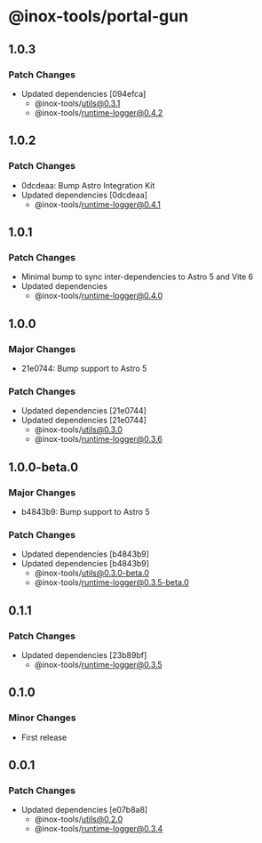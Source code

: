 # @inox-tools/portal-gun

## 1.0.3

### Patch Changes

- Updated dependencies [094efca]
  - @inox-tools/utils@0.3.1
  - @inox-tools/runtime-logger@0.4.2

## 1.0.2

### Patch Changes

- 0dcdeaa: Bump Astro Integration Kit
- Updated dependencies [0dcdeaa]
  - @inox-tools/runtime-logger@0.4.1

## 1.0.1

### Patch Changes

- Minimal bump to sync inter-dependencies to Astro 5 and Vite 6
- Updated dependencies
  - @inox-tools/runtime-logger@0.4.0

## 1.0.0

### Major Changes

- 21e0744: Bump support to Astro 5

### Patch Changes

- Updated dependencies [21e0744]
- Updated dependencies [21e0744]
  - @inox-tools/utils@0.3.0
  - @inox-tools/runtime-logger@0.3.6

## 1.0.0-beta.0

### Major Changes

- b4843b9: Bump support to Astro 5

### Patch Changes

- Updated dependencies [b4843b9]
- Updated dependencies [b4843b9]
  - @inox-tools/utils@0.3.0-beta.0
  - @inox-tools/runtime-logger@0.3.5-beta.0

## 0.1.1

### Patch Changes

- Updated dependencies [23b89bf]
  - @inox-tools/runtime-logger@0.3.5

## 0.1.0

### Minor Changes

- First release

## 0.0.1

### Patch Changes

- Updated dependencies [e07b8a8]
  - @inox-tools/utils@0.2.0
  - @inox-tools/runtime-logger@0.3.4
